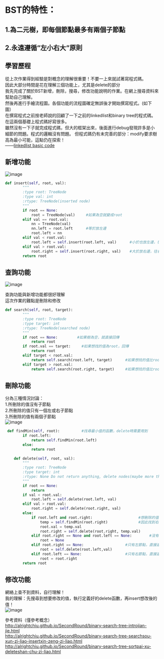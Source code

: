 # BST的特性：
## 1.為二元樹，即每個節點最多有兩個子節點     
## 2.永遠遵循“左小右大“原則       
          
## 學習歷程       
從上次作業得到經驗是對概念的理解很重要！不要一上來就試著寫程式碼。         
因此大部分時間是花在理解三個功能上，尤其是delete的部分         
我先完成了關於BST新增，刪除，搜尋，修改功能說明的作業。在網上搜尋資料來幫助自己理解。             
然後再進行手繪流程圖。各個功能的流程圖確定無誤後才開始撰寫程式。(如下圖）                    
在撰寫程式之前按老師說的回顧了一下之前的linkedlist和binary tree的程式碼。在這兩個基礎上程式碼好寫很多。         
雖然沒有一下子就完成程式碼，但大的框架出來，後面進行debug發現許多是小細節的問題。程式的邏輯沒有問題。
但程式碼仍有未完善的部分：modify要求樹高為最小可能，這點仍在探索！         
——[linkedlist basic code](https://github.com/wangshuti/DSA/blob/master/week2/Linkedlist_note.py)
          
## 新增功能
![image](https://github.com/wangshuti/DSA/blob/master/image/insert手.jpg)          
```Python           
def insert(self, root, val):
        """
        :type root: TreeNode
        :type val: int
        :rtype: TreeNode(inserted node)
        """
        if root == None:
            root = TreeNode(val)     #如果為空就變成root
        elif val == root.val:
            nn = TreeNode(val)
            nn.left = root.left      #等於放左邊
            root.left = nn
        elif val < root.val:
            root.left = self.insert(root.left, val)      #小於也放左邊，往左走
        elif val > root.val:
            root.right = self.insert(root.right, val)    #大於放右邊，往右走
        return root
```
## 查詢功能
![image](https://github.com/wangshuti/DSA/blob/master/image/搜尋.jpg)         
            
查詢功能與新增功能都很好理解          
這次作業的難點是刪除和修改        
``` Python
def search(self, root, target):
        """
        :type root: TreeNode
        :type target: int
        :rtype: TreeNode(searched node)
        """
        if root == None:         #如果樹為空，就直接回傳
            return root
        if root.val == target:     #如果想找的值為root，回傳
            return root
        elif target < root.val:     
            return self.search(root.left, target)      #如果想找的值比root小，則往左走
        elif target > root.val:
            return self.search(root.right, target)     #如果想找的值比root大，則往右走
```
## 刪除功能
分為三種情況討論：           
1.所刪除的值沒有子節點        
2.所刪除的值只有一個左或右子節點        
3.所刪除的值有兩個子節點        
![image](https://github.com/wangshuti/DSA/blob/master/image/刪除.jpg)        
```Python
 def findMin(self, root):          #找尋最小值的函數，delete時需要用到
        if root.left:
            return self.findMin(root.left)
        else:
            return root
            
    def delete(self, root, val):
        """
        :type root: TreeNode
        :type target: int
        :rtype: None Do not return anything, delete nodes(maybe more than more) instead.(cannot search())
        """
        if root == None:
            return
        if val < root.val:
            root.left = self.delete(root.left, val)
        elif val > root.val:
            root.right = self.delete(root.right, val)
        else:
            if root.left and root.right:                     #想刪除的值有兩個子節點，及左右都有
                temp = self.findMin(root.right)              #因此找到右子樹中最小的值，與想要刪除的值進行替換
                root.val = temp.val
                root.right = self.delete(root.right, temp.val)
            elif root.right == None and root.left == None:        #沒有子節點，直接刪除
                root = None
            elif root.right == None:                   #只有左節點，直接連parent
                root = self.delete(root.left,val)
            elif root.left == None:                    #只有右節點，直接連parent
                root = root.right
        return root
```           
## 修改功能           
網絡上查不到資料，自行理解！          
我的理解：先搜尋到想要修改的值，執行定義好的delete函數，再insert想改後的值！         
![image](https://github.com/wangshuti/DSA/blob/master/image/modify.jpg)
        
參考資料（僅參考概念）       
http://alrightchiu.github.io/SecondRound/binary-search-tree-introjian-jie.html        
http://alrightchiu.github.io/SecondRound/binary-search-tree-searchsou-xun-zi-liao-insertxin-zeng-zi-liao.html        
http://alrightchiu.github.io/SecondRound/binary-search-tree-sortpai-xu-deleteshan-chu-zi-liao.html          
